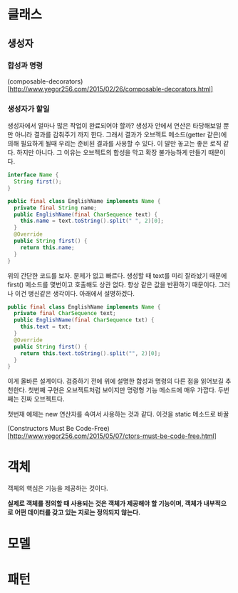 # 클래스

## 생성자

### 합성과 명령

(composable-decorators)[http://www.yegor256.com/2015/02/26/composable-decorators.html]

### 생성자가 할일


생성자에서 얼마나 많은 작업이 완료되어야 할까? 생성자 안에서 연산은 타당해보일 뿐만 아니라 결과를 감춰주기 까지 한다. 그래서 결과가 오브젝트 메소드(getter 같은)에 의해 필요하게 될때 우리는 준비된 결과를 사용할 수 있다. 이 말만 놓고는 좋은 로직 같다. 하지만 아니다. 그 이유는 오브젝트의 합성을 막고 확장 불가능하게 만들기 때문이다.

```java
interface Name {
  String first();
}

public final class EnglishName implements Name {
  private final String name;
  public EnglishName(final CharSequence text) {
    this.name = text.toString().split(" ", 2)[0];
  }
  @Override
  public String first() {
    return this.name;
  }
}
```
위의 간단한 코드를 보자. 문제가 없고 빠르다. 생성할 때 text를 미리 잘라놨기 때문에 first() 메소드를 몇번이고 호출해도 상관 없다. 항상 같은 값을 반환하기 때문이다. 그러나 이건 병신같은 생각이다. 아래에서 설명하겠다.

```java
public final class EnglishName implements Name {
  private final CharSequence text;
  public EnglishName(final CharSequence txt) {
    this.text = txt;
  }
  @Override
  public String first() {
    return this.text.toString().split("", 2)[0];
  }
}
```

이게 올바른 설계이다. 검증하기 전에 위에 설명한 합성과 명령의 다른 점을 읽어보길 추천한다. 첫번째 구현은 오브젝트처럼 보이지만 명령형 기능 메소드에 매우 가깝다. 두번째는 진짜 오브젝트다.

첫번재 예제는 new 연산자를 속여서 사용하는 것과 같다. 이것을 static 메소드로 바꿀


(Constructors Must Be Code-Free)[http://www.yegor256.com/2015/05/07/ctors-must-be-code-free.html]

# 객체

객체의 핵심은 기능을 제공하는 것이다.

**실제로 객체를 정의할 때 사용되는 것은 객체가 제공해야 할 기능이며, 객체가 내부적으로 어떤 데이터를 갖고 있는 지로는 정의되지 않는다.**

# 모델

# 패턴
